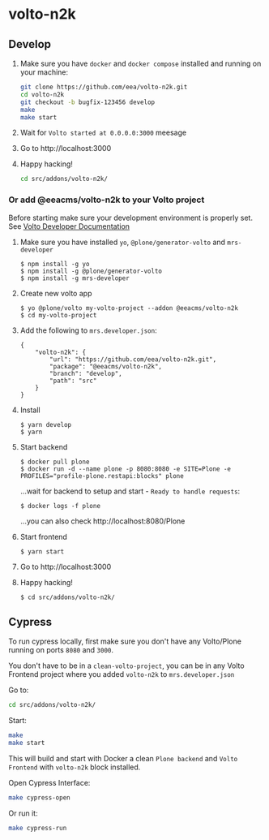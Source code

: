 # volto-n2k

## Develop

1. Make sure you have `docker` and `docker compose` installed and running on your machine:

    ```Bash
    git clone https://github.com/eea/volto-n2k.git
    cd volto-n2k
    git checkout -b bugfix-123456 develop
    make
    make start
    ```

1. Wait for `Volto started at 0.0.0.0:3000` meesage

1. Go to http://localhost:3000

1.  Happy hacking!

    ```Bash
    cd src/addons/volto-n2k/
    ```

### Or add @eeacms/volto-n2k to your Volto project

Before starting make sure your development environment is properly set. See [Volto Developer Documentation](https://docs.voltocms.com/getting-started/install/)

1.  Make sure you have installed `yo`, `@plone/generator-volto` and `mrs-developer`

        $ npm install -g yo
        $ npm install -g @plone/generator-volto
        $ npm install -g mrs-developer

1.  Create new volto app

        $ yo @plone/volto my-volto-project --addon @eeacms/volto-n2k
        $ cd my-volto-project

1.  Add the following to `mrs.developer.json`:

        {
            "volto-n2k": {
                "url": "https://github.com/eea/volto-n2k.git",
                "package": "@eeacms/volto-n2k",
                "branch": "develop",
                "path": "src"
            }
        }

1.  Install

        $ yarn develop
        $ yarn

1.  Start backend

        $ docker pull plone
        $ docker run -d --name plone -p 8080:8080 -e SITE=Plone -e PROFILES="profile-plone.restapi:blocks" plone

    ...wait for backend to setup and start - `Ready to handle requests`:

        $ docker logs -f plone

    ...you can also check http://localhost:8080/Plone

1.  Start frontend

        $ yarn start

1.  Go to http://localhost:3000

1.  Happy hacking!

        $ cd src/addons/volto-n2k/

## Cypress

To run cypress locally, first make sure you don't have any Volto/Plone running on ports `8080` and `3000`.

You don't have to be in a `clean-volto-project`, you can be in any Volto Frontend
project where you added `volto-n2k` to `mrs.developer.json`

Go to:

  ```BASH
  cd src/addons/volto-n2k/
  ```

Start:

  ```Bash
  make
  make start
  ```

This will build and start with Docker a clean `Plone backend` and `Volto Frontend` with `volto-n2k` block installed.

Open Cypress Interface:

  ```Bash
  make cypress-open
  ```

Or run it:

  ```Bash
  make cypress-run
  ```

